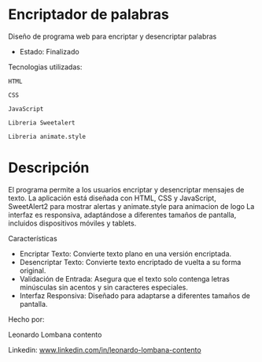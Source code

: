 # Encriptador de palabras
Diseño de programa web para encriptar y desencriptar palabras 

- Estado: Finalizado

Tecnologias utilizadas:

    HTML
    
    CSS
    
    JavaScript

    Libreria Sweetalert

    Libreria animate.style

# Descripción
El programa permite a los usuarios encriptar y desencriptar mensajes de texto. 
La aplicación está diseñada con HTML, CSS y JavaScript, SweetAlert2 para mostrar alertas y animate.style para animacion de logo
La interfaz es responsiva, adaptándose a diferentes tamaños de pantalla, incluidos dispositivos móviles y tablets.

Características
- Encriptar Texto: Convierte texto plano en una versión encriptada.
- Desencriptar Texto: Convierte texto encriptado de vuelta a su forma original.
- Validación de Entrada: Asegura que el texto solo contenga letras minúsculas sin acentos y sin caracteres especiales.
- Interfaz Responsiva: Diseñado para adaptarse a diferentes tamaños de pantalla.
    
Hecho por:

Leonardo Lombana contento

Linkedin: www.linkedin.com/in/leonardo-lombana-contento
